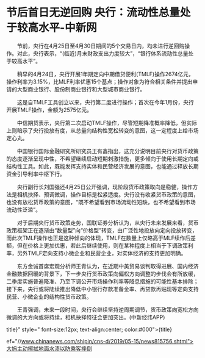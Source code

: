 # 节后首日无逆回购 央行：流动性总量处于较高水平-中新网

　　节前，央行在4月25日至4月30日期间的5个交易日内，均未进行逆回购操作。对此，央行表示，“(临近)月末财政支出力度较大”，“银行体系流动性总量处于较高水平”。

　　稍早的4月24日，央行开展1年期定向中期借贷便利(TMLF)操作2674亿元，操作利率为3.15%，比MLF利率优惠15个基点；操作对象为符合相关条件并提出申请的大型商业银行、股份制商业银行和大型城市商业银行。

　　这是自TMLF工具创立以来，央行第二度进行操作；首次在今年1月份，央行开展TMLF操作，金额为2575亿元。

　　中信期货表示，央行第二次启动TMLF操作，尽管短期降准概率降低，但实际上则暗示了央行投放有度，从总量向结构性宽松转变的意图，这一定程度上给市场定心丸。

　　中国银行国际金融研究所研究员王有鑫指出，这充分说明目前央行对货币政策的态度逐渐呈现中性，不希望继续启动短期刺激措施，更多倾向于使用长期定向或结构性工具。如此，既能发挥支持实体和民营经济发展的意图，也能通过释放长期资金引导利率中枢下行。

　　央行副行长刘国强还4月25日公开强调，现阶段货币政策取向是稳健，操作方法是相机抉择、预调微调，操作目标是松紧适度。央行没有收紧货币政策的意图，也没有放松货币政策的意图，“既不希望看到市场流动性短缺，也不希望看到市场流动性泛滥”。

　　对于后期央行货币政策走势，国联证券分析认为，从央行未来发展来看，货币政策框架正在逐渐由“数量型”向“价格型”转变，由广泛性地投放向定向投放转变，而此次TMLF操作也正是这种倾向的体现，TMLF在数量上仅略高于MLF续作后差额，但在价格上更加优惠，若此后继续使用，则在某种程度上相当于下调政策利率，另外TMLF定向支持小微企业和民营企业，对实体经济的支持更加明确。

　　东方金诚首席宏观分析师王青认为，在近期中美贸易谈判取得进展、国内经济金融数据回暖的背景下，下一步央行货币政策向偏松方向调整的步伐会有所放缓，二季度实施普遍降准、乃至下调公开市场操作利率等降息措施的可能性基本排除；接下来，央行或将陆续推出降低中小银行存款准备金率、再贷款再贴现等定向支持民营、小微企业的结构性货币政策。

　　王青强调，未来一段时间，央行会继续坚持逆周期调节，货币政策向宽松方向微调的大方向或将持续，相机抉择特征会更加突出。(中新经纬APP)

title}" style=" font-size:12px; text-align:center; color:#000">{title}

ef="//www.chinanews.com/shipin/cns-d/2019/05-15/news815756.shtml">大妈主动擦拭地面水渍以防乘客摔倒
